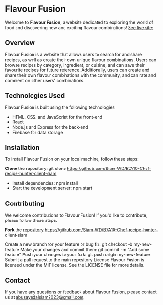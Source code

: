 # __Flavour Fusion__ #
Welcome to __Flavour Fusion__, a website dedicated to exploring the world of food and discovering new and exciting flavour combinations!
 [See live site:](https://flavour-fusion-80440.web.app/) 

## __Overview__ ##
Flavour Fusion is a website that allows users to search for and share recipes, as well as create their own unique flavour combinations. Users can browse recipes by category, ingredient, or cuisine, and can save their favourite recipes for future reference. Additionally, users can create and share their own flavour combinations with the community, and can rate and comment on other users' combinations.

## **Technologies Used** ##
Flavour Fusion is built using the following technologies:

- HTML, CSS, and JavaScript for the front-end
- React
- Node.js and Express for the back-end
- Firebase for data storage

## **Installation** ##
To install Flavour Fusion on your local machine, follow these steps:

__Clone__ the repository: git clone https://github.com/Siam-WD/B7A10-Chef-recipe-hunter-client-siam
* Install dependencies: npm install
* Start the development server: npm start

## __Contributing__ ##
We welcome contributions to Flavour Fusion! If you'd like to contribute, please follow these steps:

**Fork** the [repository](https://github.com/Siam-WD/B7A10-Chef-recipe-hunter-client-siam) https://github.com/Siam-WD/B7A10-Chef-recipe-hunter-client-siam

Create a new branch for your feature or bug fix: git checkout -b my-new-feature
Make your changes and commit them: git commit -m "Add some feature"
Push your changes to your fork: git push origin my-new-feature
Submit a pull request to the main repository
License
Flavour Fusion is licensed under the MIT license. See the LICENSE file for more details.

## **Contact** ##
If you have any questions or feedback about Flavour Fusion, please contact us at abusayedalsiam2023@gmail.com.